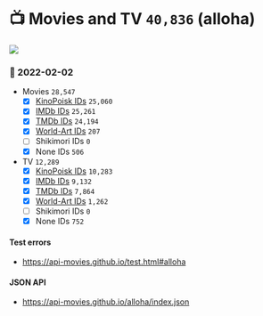 # :tv: Movies and TV `40,836` (alloha)

<a href="https://API-Movies.github.io"><img src="https://API-Movies.github.io/banner.png?cache"></a>

### :date: 2022-02-02
- Movies `28,547`
  - [x] <a href="https://API-Movies.github.io/alloha/movie_kinopoisk_ids.json">KinoPoisk IDs</a> `25,060`
  - [x] <a href="https://API-Movies.github.io/alloha/movie_imdb_ids.json">IMDb IDs</a> `25,261`
  - [x] <a href="https://API-Movies.github.io/alloha/movie_tmdb_ids.json">TMDb IDs</a> `24,194`
  - [x] <a href="https://API-Movies.github.io/alloha/movie_world_art_ids.json">World-Art IDs</a> `207`
  - [ ] Shikimori IDs `0`
  - [x] None IDs `506`
- TV `12,289`
  - [x] <a href="https://API-Movies.github.io/alloha/tv_kinopoisk_ids.json">KinoPoisk IDs</a> `10,283`
  - [x] <a href="https://API-Movies.github.io/alloha/tv_imdb_ids.json">IMDb IDs</a> `9,132`
  - [x] <a href="https://API-Movies.github.io/alloha/tv_tmdb_ids.json">TMDb IDs</a> `7,864`
  - [x] <a href="https://API-Movies.github.io/alloha/tv_world_art_ids.json">World-Art IDs</a> `1,262`
  - [ ] Shikimori IDs `0`
  - [x] None IDs `752`
#### Test errors
- <a href='https://api-movies.github.io/test.html#alloha'>https://api-movies.github.io/test.html#alloha</a>
#### JSON API
- <a href='https://api-movies.github.io/alloha/index.json'>https://api-movies.github.io/alloha/index.json</a>
